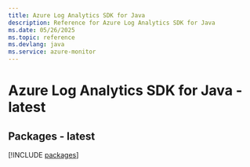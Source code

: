 ```yaml
---
title: Azure Log Analytics SDK for Java
description: Reference for Azure Log Analytics SDK for Java
ms.date: 05/26/2025
ms.topic: reference
ms.devlang: java
ms.service: azure-monitor
---
```

# Azure Log Analytics SDK for Java - latest
## Packages - latest
[!INCLUDE [packages](log-analytics-index.md)]
